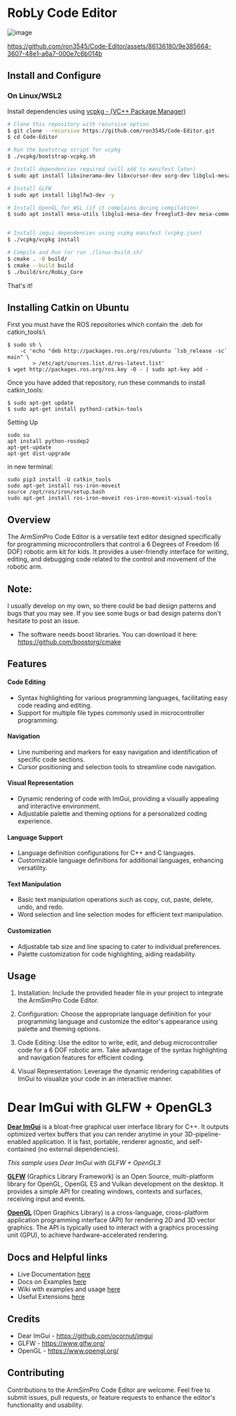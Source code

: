 # RobLy Code Editor

![image](https://github.com/ron3545/Code-Editor/assets/86136180/59aaf4c9-39b4-4179-a4fe-1e414b56f94c)



https://github.com/ron3545/Code-Editor/assets/86136180/9e385664-3607-48e1-a6a7-000e7c6b014b

## Install and Configure
### On Linux/WSL2
Install dependencies using [vcpkg - (VC++ Package Manager)](https://vcpkg.io/en/index.html) 

```bash
# Clone this repository with recursive option
$ git clone --recursive https://github.com/ron3545/Code-Editor.git
$ cd Code-Editor

# Run the bootstrap script for vcpkg
$ ./vcpkg/bootstrap-vcpkg.sh

# Install dependencies required (will add to manifest later)
$ sudo apt install libxinerama-dev libxcursor-dev xorg-dev libglu1-mesa-dev pkg-config

# Install GLFW
$ sudo apt install libglfw3-dev -y

# Install OpenGL for WSL (if it complains during compilation)
$ sudo apt install mesa-utils libglu1-mesa-dev freeglut3-dev mesa-common-dev


# Install imgui dependencies using vcpkg manifest (vcpkg.json)
$ ./vcpkg/vcpkg install 

# Compile and Run (or run ./linux-build.sh)
$ cmake . -B build/ 
$ cmake --build build
$ ./build/src/RobLy_Core 

```
That's it!

## Installing Catkin on Ubuntu
First you must have the ROS repositories which contain the .deb for catkin_tools:\

```
$ sudo sh \
    -c 'echo "deb http://packages.ros.org/ros/ubuntu `lsb_release -sc` main" \
        > /etc/apt/sources.list.d/ros-latest.list'
$ wget http://packages.ros.org/ros.key -O - | sudo apt-key add -
```

Once you have added that repository, run these commands to install catkin_tools:

```
$ sudo apt-get update
$ sudo apt-get install python3-catkin-tools
```

Setting Up
```
sudo su 
apt install python-rosdep2 
apt-get-update
apt-get dist-upgrade
```

in new terminal:
```
sudo pip3 install -U catkin_tools
sudo apt-get install ros-iron-moveit
source /opt/ros/iron/setup.bash
sudo apt-get install ros-iron-moveit ros-iron-moveit-visual-tools
```

## Overview
The ArmSimPro Code Editor is a versatile text editor designed specifically for programming microcontrollers that control a 6 Degrees of Freedom (6 DOF) robotic arm kit for kids. It provides a user-friendly interface for writing, editing, and debugging code related to the control and movement of the robotic arm.

## Note:
I usually develop on my own, so there could be bad design patterns and bugs that you may see. If you see some bugs or bad design paterns don't hesitate to post an issue. 

- The software needs boost libraries. You can download it here: https://github.com/boostorg/cmake

## Features
#### Code Editing
- Syntax highlighting for various programming languages, facilitating easy code reading and editing.
- Support for multiple file types commonly used in microcontroller programming.

#### Navigation
- Line numbering and markers for easy navigation and identification of specific code sections.
- Cursor positioning and selection tools to streamline code navigation.

#### Visual Representation
- Dynamic rendering of code with ImGui, providing a visually appealing and interactive environment.
- Adjustable palette and theming options for a personalized coding experience.

#### Language Support
- Language definition configurations for C++ and C languages.
- Customizable language definitions for additional languages, enhancing versatility.

#### Text Manipulation
- Basic text manipulation operations such as copy, cut, paste, delete, undo, and redo.
- Word selection and line selection modes for efficient text manipulation.

#### Customization
- Adjustable tab size and line spacing to cater to individual preferences.
- Palette customization for code highlighting, aiding readability.

## Usage
1. Installation: Include the provided header file in your project to integrate the ArmSimPro Code Editor.

2. Configuration: Choose the appropriate language definition for your programming language and customize the editor's appearance using palette and theming options.

3. Code Editing: Use the editor to write, edit, and debug microcontroller code for a 6 DOF robotic arm. Take advantage of the syntax highlighting and navigation features for efficient coding.

4. Visual Representation: Leverage the dynamic rendering capabilities of ImGui to visualize your code in an interactive manner.

# Dear ImGui with GLFW + OpenGL3

[**Dear ImGui**](https://github.com/ocornut/imgui) is a bloat-free graphical user interface library for C++. It outputs optimized vertex buffers that you can render anytime in your 3D-pipeline-enabled application. It is fast, portable, renderer agnostic, and self-contained (no external dependencies).

*This sample uses Dear ImGui with GLFW + OpenGL3*

[**GLFW**](https://www.glfw.org/) (Graphics Library Framework) is an Open Source, multi-platform library for OpenGL, OpenGL ES and Vulkan development on the desktop. It provides a simple API for creating windows, contexts and surfaces, receiving input and events.

[**OpenGL**](https://www.opengl.org/) (Open Graphics Library) is a cross-language, cross-platform application programming interface (API) for rendering 2D and 3D vector graphics. The API is typically used to interact with a graphics processing unit (GPU), to achieve hardware-accelerated rendering.

## Docs and Helpful links
- Live Documentation [here](https://pthom.github.io/imgui_manual_online/manual/imgui_manual.html)
- Docs on Examples [here](https://github.com/ocornut/imgui/blob/master/docs/EXAMPLES.md)
- Wiki with examples and usage [here](https://github.com/ocornut/imgui/wiki)
- Useful Extensions [here](https://github.com/ocornut/imgui/wiki/Useful-Extensions)
## Credits
- Dear ImGui - https://github.com/ocornut/imgui  
- GLFW - https://www.glfw.org/  
- OpenGL - https://www.opengl.org/  

## Contributing
Contributions to the ArmSimPro Code Editor are welcome. Feel free to submit issues, pull requests, or feature requests to enhance the editor's functionality and usability.
